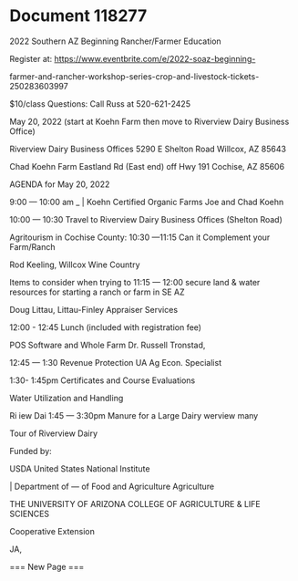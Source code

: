 # Document 118277

2022 Southern AZ Beginning Rancher/Farmer Education

Register at: https://www.eventbrite.com/e/2022-soaz-beginning-

farmer-and-rancher-workshop-series-crop-and-livestock-tickets-
250283603997

$10/class Questions: Call Russ at 520-621-2425

May 20, 2022 (start at Koehn Farm then move to Riverview Dairy Business Office)

Riverview Dairy
Business Offices
5290 E Shelton Road
Willcox, AZ 85643

Chad Koehn Farm
Eastland Rd (East end) off Hwy 191
Cochise, AZ 85606

AGENDA for May 20, 2022

9:00 — 10:00 am _ | Koehn Certified Organic Farms Joe and Chad Koehn

10:00 — 10:30 Travel to Riverview Dairy Business Offices (Shelton Road)

Agritourism in Cochise County:
10:30 —11:15 Can it Complement your
Farm/Ranch

Rod Keeling, Willcox
Wine Country

Items to consider when trying to
11:15 — 12:00 secure land & water resources for
starting a ranch or farm in SE AZ

Doug Littau, Littau-Finley
Appraiser Services

12:00 - 12:45 Lunch (included with registration fee)

POS Software and Whole Farm Dr. Russell Tronstad,

12:45 — 1:30 Revenue Protection UA Ag Econ. Specialist

1:30- 1:45pm Certificates and Course Evaluations

Water Utilization and Handling

Ri iew Dai
1:45 — 3:30pm Manure for a Large Dairy werview many

Tour of Riverview Dairy

Funded by:

USDA United States National Institute

| Department of — of Food and
Agriculture Agriculture

THE UNIVERSITY OF ARIZONA
COLLEGE OF AGRICULTURE & LIFE SCIENCES

Cooperative Extension

JA,

=== New Page ===